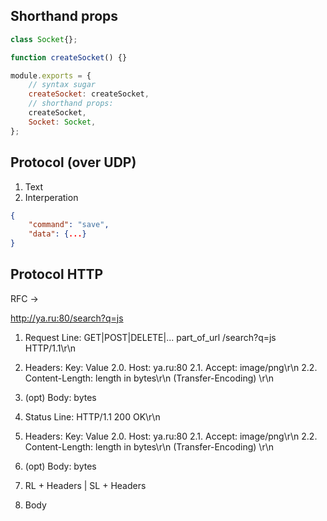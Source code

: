 ## Shorthand props

```js
class Socket{};

function createSocket() {}

module.exports = {
    // syntax sugar
    createSocket: createSocket,
    // shorthand props:
    createSocket,
    Socket: Socket,
};
```

## Protocol (over UDP)

1. Text
2. Interperation

```json
{
    "command": "save",
    "data": {...}
}
```

## Protocol HTTP

RFC ->

http://ya.ru:80/search?q=js

1. Request Line: GET|POST|DELETE|... part_of_url /search?q=js HTTP/1.1\r\n
2. Headers: Key: Value
2.0. Host: ya.ru:80 
2.1. Accept: image/png\r\n
2.2. Content-Length: length in bytes\r\n (Transfer-Encoding)
\r\n
3. (opt) Body: bytes

1. Status Line: HTTP/1.1 200 OK\r\n
2. Headers: Key: Value
2.0. Host: ya.ru:80 
2.1. Accept: image/png\r\n
2.2. Content-Length: length in bytes\r\n (Transfer-Encoding)
\r\n
3. (opt) Body: bytes

1. RL + Headers | SL + Headers
2. Body